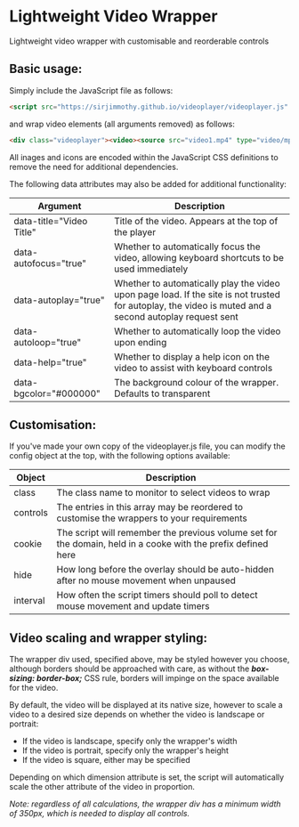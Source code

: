 # Lightweight Video Wrapper
Lightweight video wrapper with customisable and reorderable controls

## Basic usage:

Simply include the JavaScript file as follows:

```html
<script src="https://sirjimmothy.github.io/videoplayer/videoplayer.js" />
```
and wrap video elements (all arguments removed)  as follows:

```html
<div class="videoplayer"><video><source src="video1.mp4" type="video/mp4" /></video></div>
```

All inages and icons are encoded within the JavaScript CSS definitions to remove the need for additional dependencies.

The following data attributes may also be added for additional functionality:

Argument | Description
-------- | --------
data-title="Video Title" | Title of the video. Appears at the top of the player
data-autofocus="true" | Whether to automatically focus the video, allowing keyboard shortcuts to be used immediately
data-autoplay="true" | Whether to automatically play the video upon page load. If the site is not trusted for autoplay, the video is muted and a second autoplay request sent
data-autoloop="true" | Whether to automatically loop the video upon ending
data-help="true" | Whether to display a help icon on the video to assist with keyboard controls
data-bgcolor="#000000" | The background colour of the wrapper. Defaults to transparent

## Customisation:

If you've made your own copy of the videoplayer.js file, you can modify the config object at the top, with the following options available:

Object | Description
------ | ------
class | The class name to monitor to select videos to wrap
controls | The entries in this array may be reordered to customise the wrappers to your requirements
cookie | The script will remember the previous volume set for the domain, held in a cooke with the prefix defined here
hide | How long before the overlay should be auto-hidden after no mouse movement when unpaused
interval | How often the script timers should poll to detect mouse movement and update timers

## Video scaling and wrapper styling:

The wrapper div used, specified above, may be styled however you choose, although borders should be approached with care, as without the ***box-sizing: border-box;*** CSS rule, borders will impinge on the space available for the video.

By default, the video will be displayed at its native size, however to scale a video to a desired size depends on whether the video is landscape or portrait:

- If the video is landscape, specify only the wrapper's width
- If the video is portrait, specify only the wrapper's height
- If the video is square, either may be specified

Depending on which dimension attribute is set, the script will automatically scale the other attribute of the video in proportion.

*Note: regardless of all calculations, the wrapper div has a minimum width of 350px, which is needed to display all controls.*

